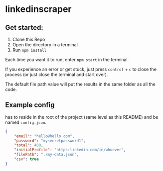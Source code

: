 # linkedinscraper

## Get started:

1. Clone this Repo
2. Open the directory in a terminal
3. Run `npm install`

Each time you want it to run, enter `npm start` in the terminal.

If you experience an error or get stuck, just press `control` + `c` to close the process (or just close the terminal and start over).

The default file path value will put the results in the same folder as all the code.

## Example config

has to reside in the root of the project (same level as this README) and be named `config.json`.
```json
{
    "email": "hello@hello.com",
    "password": "mysecretpassword1",
    "total": 400,
    "initialProfile": "https:linkedin.com/in/whoever",
    "filePath": "./my-data.json",
    "csv": true
}
```
